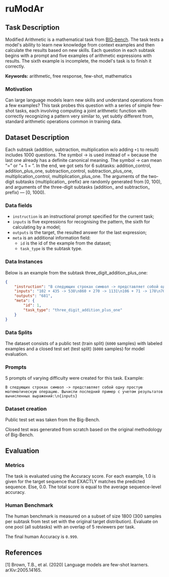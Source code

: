 # **ruModAr**

## Task Description

Modified Arithmetic is a mathematical task from [BIG-bench](https://github.com/google/BIG-bench/tree/main/bigbench/benchmark_tasks/modified_arithmetic). The task tests a model's ability to learn new knowledge from context examples and then calculate the results based on new skills.
Each question in each subtask begins with a prompt and five examples of arithmetic expressions with results. The sixth example is incomplete, the model's task is to finish it correctly.

**Keywords:** arithmetic, free response, few-shot, mathematics

### Motivation

Can large language models learn new skills and understand operations from a few examples? This task probes this question with a series of simple few-shot tasks, each involving computing a joint arithmetic function with correctly recognizing a pattern very similar to, yet subtly different from, standard arithmetic operations common in training data.

## Dataset Description

Each subtask (addition, subtraction, multiplication w/o adding `+1` to result) includes 1000 questions. The symbol -> is used instead of = because the last one already has a definite canonical meaning. The symbol -> can mean “=” or “+ 1 = ”. In the end, we got sets for 6 subtasks: addition_control, addition_plus_one, subtraction_control, subtraction_plus_one, multiplication_control, multiplication_plus_one. The arguments of the two-digit subtasks (multiplication_ prefix) are randomly generated from [0, 100), and arguments of the three-digit subtasks (addition_ and subtraction_ prefix) — [0, 1000).

### Data fields

- `instruction` is an instructional prompt specified for the current task;
- `inputs` is five expressions for recognising the pattern, the sixth for calculating by a model;
- `outputs` is the target, the resulted answer for the last expression;
- `meta` is an additional information field:
    - `id` is the id of the example from the dataset;
    - `task_type` is the subtask type.

### Data Instances

Below is an example from the subtask three_digit_addition_plus_one:

```json
{
    "instruction": "В следующих строках символ -> представляет собой одну простую математическую операцию. Определи операцию и вычисли последний пример:\n{inputs}",
    "inputs": "102 + 435 -> 538\n860 + 270 -> 1131\n106 + 71 -> 178\n700 + 20 -> 721\n614 + 121 -> 736\n466 + 214 ->",
    "outputs": "681",
    "meta": {
        "id": 1,
        "task_type": "three_digit_addition_plus_one"
    }
}
```

### Data Splits

The dataset consists of a public test (train split) (`6000` samples) with labeled examples and a closed test set (test split) (`6000` samples) for model evaluation.

### Prompts

5 prompts of varying difficulty were created for this task. Example:

`В следующих строках символ -> представляет собой одну простую математическую операцию. Вычисли последний пример с учетом результатов вычисленных выражений:\n{inputs}`

### Dataset creation

Public test set was taken from the Big-Bench.

Closed test was generated from scratch based on the original methodology of Big-Bench.

## Evaluation

### Metrics

The task is evaluated using the Accuracy score. For each example, 1.0 is given for the target sequence that EXACTLY matches the predicted sequence. Else, 0.0. The total score is equal to the average sequence-level accuracy.

### Human Benchmark

The human benchmark is measured on a subset of size 1800 (300 samples per subtask from test set with the original target distribution). Evaluate on one pool (all subtasks) with an overlap of 5 reviewers per task.

The final human Accuracy is `0.999`.

## References

[1] Brown, T.B., et al. (2020) Language models are few-shot learners. arXiv:2005.14165.

